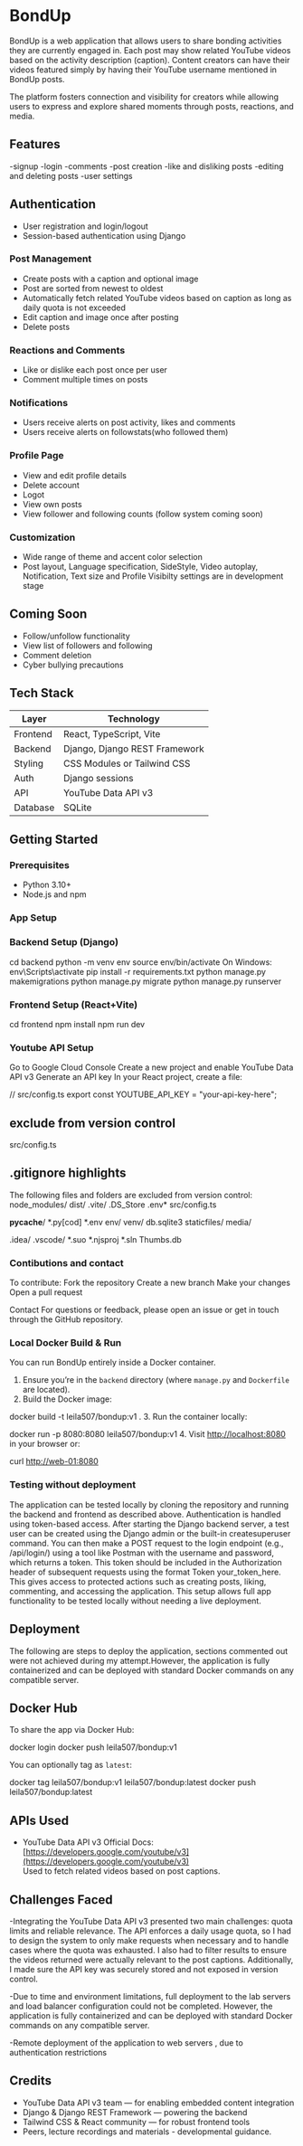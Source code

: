 ﻿# BondUp

BondUp is a web application that allows users to share bonding activities they are currently engaged in. Each post may show related YouTube videos based on the activity description (caption). Content creators can have their videos featured simply by having their YouTube username mentioned in BondUp posts.

The platform fosters connection and visibility for creators while allowing users to express and explore shared moments through posts, reactions, and media.

## Features

-signup
-login
-comments
-post creation
-like and disliking posts
-editing and deleting posts
-user settings

## Authentication

- User registration and login/logout
- Session-based authentication using Django

### Post Management

- Create posts with a caption and optional image
- Post are sorted from newest to oldest
- Automatically fetch related YouTube videos based on caption as long as daily quota is not exceeded
- Edit caption and image once after posting
- Delete posts

### Reactions and Comments

- Like or dislike each post once per user
- Comment multiple times on posts
<!-- - Users can delete their own comments
- Post owners can delete any comment on their post -->

### Notifications

- Users receive alerts on post activity, likes and comments
- Users receive alerts on followstats(who followed them)

### Profile Page

- View and edit profile details
- Delete account
- Logot
- View own posts
- View follower and following counts (follow system coming soon)

### Customization

- Wide range of theme and accent color selection
- Post layout, Language specification, SideStyle, Video autoplay, Notification, Text size and Profile Visibilty settings are in development stage

## Coming Soon

- Follow/unfollow functionality
- View list of followers and following
- Comment deletion
- Cyber bullying precautions

## Tech Stack

| Layer     | Technology                     |
|-----------|--------------------------------|
| Frontend  | React, TypeScript, Vite        |
| Backend   | Django, Django REST Framework  |
| Styling   | CSS Modules or Tailwind CSS    |
| Auth      | Django sessions                |
| API       | YouTube Data API v3            |
| Database  | SQLite                         |

## Getting Started

### Prerequisites

- Python 3.10+
- Node.js and npm

### App Setup

### Backend Setup (Django)

cd backend
python -m venv env
source env/bin/activate   On Windows: env\Scripts\activate
pip install -r requirements.txt
python manage.py makemigrations
python manage.py migrate
python manage.py runserver

### Frontend Setup (React+Vite)

cd frontend
npm install
npm run dev

### Youtube API Setup

Go to Google Cloud Console
Create a new project and enable YouTube Data API v3
Generate an API key
In your React project, create a file:

// src/config.ts
export const YOUTUBE_API_KEY = "your-api-key-here";

## exclude from version control

src/config.ts

## .gitignore highlights

The following files and folders are excluded from version control:
node_modules/
dist/
.vite/
.DS_Store
.env*
src/config.ts

__pycache__/
*.py[cod]
*.env
env/
venv/
db.sqlite3
staticfiles/
media/

.idea/
.vscode/
*.suo
*.njsproj
*.sln
Thumbs.db

### Contibutions and contact

To contribute:
Fork the repository
Create a new branch
Make your changes
Open a pull request

Contact
For questions or feedback, please open an issue or get in touch through the GitHub repository.

### Local Docker Build & Run

You can run BondUp entirely inside a Docker container.

1. Ensure you’re in the `backend` directory (where `manage.py` and `Dockerfile` are located).
2. Build the Docker image:

docker build -t leila507/bondup:v1 .
3. Run the container locally:

docker run -p 8080:8080 leila507/bondup:v1
4. Visit [http://localhost:8080](http://localhost:8080) in your browser or:

curl [http://web-01:8080](http://web-01:8080)

### Testing without deployment

The application can be tested locally by cloning the repository and running the backend and frontend as described above. Authentication is handled using token-based access. After starting the Django backend server, a test user can be created using the Django admin or the built-in createsuperuser command. You can then make a POST request to the login endpoint (e.g., /api/login/) using a tool like Postman with the username and password, which returns a token. This token should be included in the Authorization header of subsequent requests using the format Token your_token_here. This gives access to protected actions such as creating posts, liking, commenting, and accessing the application. This setup allows full app functionality to be tested locally without needing a live deployment.

## Deployment

The following are steps to deploy the application, sections commented out were not achieved during my attempt.However, the application is fully containerized and can be deployed with standard Docker commands on any compatible server.

## Docker Hub

To share the app via Docker Hub:

docker login
docker push leila507/bondup:v1

You can optionally tag as `latest`:

docker tag leila507/bondup:v1 leila507/bondup:latest
docker push leila507/bondup:latest
<!-- 
### Remote Deployment to Web Servers

SSH into each server:

ssh user@web-01
docker pull leila507/bondup:v1
docker run -d --name bondup --restart unless-stopped -p 8080:8080 leila507/bondup:v1

Repeat the same on `web-02`.

Verify by visiting:

- [http://web-01:8080](http://web-01:8080)

- [http://web-02:8080](http://web-02:8080)

### Load Balancer (lb-01) - HAProxy

1. SSH into `lb-01`:

ssh user@lb-01
2. Edit `/etc/haproxy/haproxy.cfg` and update/add:

backend webapps
    balance roundrobin
    server web01 172.20.0.11:8080 check
    server web02 172.20.0.12:8080 check
3. Reload HAProxy:

docker exec -it lb-01 sh -c 'haproxy -sf $(pidof haproxy) -f /etc/haproxy/haproxy.cfg' -->

## APIs Used

- YouTube Data API v3
  Official Docs: [https://developers.google.com/youtube/v3](https://developers.google.com/youtube/v3)  
  Used to fetch related videos based on post captions.

## Challenges Faced

-Integrating the YouTube Data API v3 presented two main challenges: quota limits and reliable relevance. The API enforces a daily usage quota, so I had to design the system to only make requests when necessary and to handle cases where the quota was exhausted. I also had to filter results to ensure the videos returned were actually relevant to the post captions. Additionally, I made sure the API key was securely stored and not exposed in version control.

-Due to time and environment limitations, full deployment to the lab servers and load balancer configuration could not be completed. However, the application is fully containerized and can be deployed with standard Docker commands on any compatible server.

-Remote deployment of the application to web servers , due to authentication restrictions

## Credits

- YouTube Data API v3 team — for enabling embedded content integration
- Django & Django REST Framework — powering the backend
- Tailwind CSS & React community — for robust frontend tools
- Peers, lecture recordings and materials - developmental guidance.
